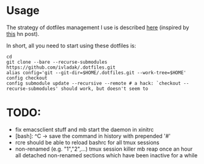 # Usage
The strategy of dotfiles management I use is described
[here](https://developer.atlassian.com/blog/2016/02/best-way-to-store-dotfiles-git-bare-repo/)
(inspired by [this](https://news.ycombinator.com/item?id=11070797) hn post).

In short, all you need to start using these dotfiles is:
```
cd
git clone --bare --recurse-submodules https://github.com/ivladak/.dotfiles.git
alias config='git --git-dir=$HOME/.dotfiles.git --work-tree=$HOME'
config checkout
config submodule update --recursive --remote # a hack: `checkout --recurse-submodules' should work, but doesn't seem to
```

# TODO:
- fix emacsclient stuff and mb start the daemon in xinitrc
- [bash]: ^C -> save the command in history with prepended '#'
- rcre should be able to reload bashrc for all tmux sessions
- non-renamed (e.g. "1","2",...) tmux session killer
    mb reap once an hour all detached non-renamed sections which have been
    inactive for a while
